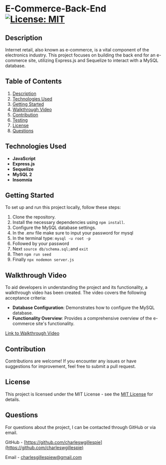 # E-Commerce-Back-End [![License: MIT](https://img.shields.io/badge/License-MIT-yellow.svg)](https://opensource.org/licenses/MIT)

## Description
Internet retail, also known as e-commerce, is a vital component of the electronics industry. This project focuses on building the back end for an e-commerce site, utilizing Express.js and Sequelize to interact with a MySQL database. 

## Table of Contents
1. [Description](#description)
2. [Technologies Used](#technologies-used)
3. [Getting Started](#getting-started)
4. [Walkthrough Video](#walkthrough-video)
5. [Contribution](#contribution)
6. [Testing](#testing)
7. [License](#license)
8. [Questions](#questions)

## Technologies Used
- **JavaScript**
- **Express.js**
- **Sequelize**
- **MySQL 2**
- **Insomnia**

## Getting Started
To set up and run this project locally, follow these steps:

1. Clone the repository.
2. Install the necessary dependencies using `npm install`.
3. Configure the MySQL database settings.
4. In the .env file make sure to input your password for mysql
5. In the terminal type: `mysql -u root -p`
6. Followed by your password
7. Next `source db/schema.sql;`and `exit`
8. Then `npm run seed`
9. Finally `npx nodemon server.js`

## Walkthrough Video
To aid developers in understanding the project and its functionality, a walkthrough video has been created. The video covers the following acceptance criteria:

- **Database Configuration**: Demonstrates how to configure the MySQL database.
- **Functionality Overview**: Provides a comprehensive overview of the e-commerce site's functionality.

[Link to Walkthrough Video]()

## Contribution
Contributions are welcome! If you encounter any issues or have suggestions for improvement, feel free to submit a pull request.

## License
This project is licensed under the MIT License - see the [MIT License](https://opensource.org/licenses/MIT) for details.

## Questions
For questions about the project, I can be contacted through GitHub or via email.

GitHub - [https://github.com/charleswgillespie](https://github.com/charleswgillespie)

Email - charlesgillespiew@gmail.com
